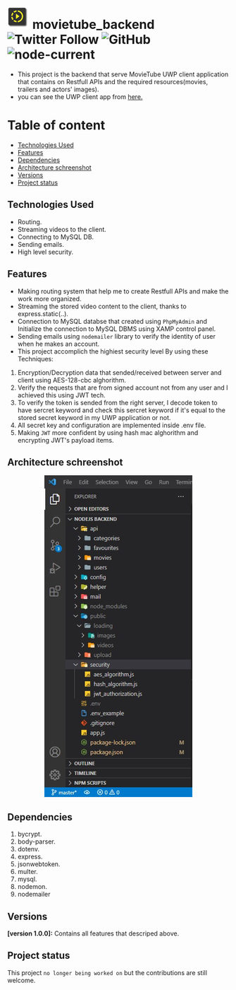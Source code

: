# ![movietube_icon](https://github.com/AbdAlghaniAlbiek/MovieTube/blob/master/MovieTube/Assets/AppIcons/StoreLogo.scale-100.png) movietube_backend ![Twitter Follow](https://img.shields.io/twitter/follow/AbdAlbiek?style=social) ![GitHub](https://img.shields.io/github/license/AbdAlghaniAlbiek/SQLiteDBProject) ![node-current](https://img.shields.io/node/v/dotenv)

* This project is the backend that serve MovieTube UWP client application that contains on Restfull APIs and the required resources(movies, trailers and actors' images).
* you can see the UWP client app from [here.](https://github.com/AbdAlghaniAlbiek/MovieTube)

# Table of content
* [Technologies Used](#technologies-used)
* [Features](#features)
* [Dependencies](#dependencies)
* [Architecture schreenshot](architecture-screenshot)
* [Versions](#versions)
* [Project status](project-status)

## Technologies Used
* Routing.
* Streaming videos to the client.
* Connecting to MySQL DB.
* Sending emails.
* High level security.

## Features
* Making routing system that help me to create Restfull APIs and make the work more organized.
* Streaming the stored video content to the client, thanks to express.static(..).
* Connection to MySQL databse that created using `PhpMyAdmin` and Initialize the connection to MySQL DBMS using XAMP control panel.
* Sending emails using `nodemailer` library to verify the identity of user when he makes an account.
* This project accomplich the highiest security level By using these Techniques:
 1. Encryption/Decryption data that sended/received between server and client using AES-128-cbc alghorithm.
 2. Verify the requests that are from signed account not from any user and I achieved this using JWT tech.
 3. To verify the token is sended from the right server, I decode token to have sercret keyword and check this sercret keyword if it's equal to the stored secret keyword in my UWP application or not.
 4. All secret key and configuration are implemented inside .env file.
 5. Making `JWT` more confident by using hash mac alghorithm and encrypting JWT's payload items.

## Architecture schreenshot
<p align="center">
 <img src="https://github.com/AbdAlghaniAlbiek/movietube_backend/blob/main/arch.jpg"> 
 </p>
 
 ## Dependencies
 1. bycrypt.
 2. body-parser.
 3. dotenv.
 4. express.
 5. jsonwebtoken.
 6. multer.
 7. mysql.
 8. nodemon.
 9. nodemailer
 
 ## Versions
 **[version 1.0.0]:** Contains all features that descriped above.
 
 ## Project status
 This project `no longer being worked on` but the contributions are still welcome.








